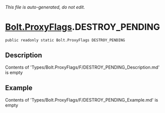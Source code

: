 *This file is auto-generated, do not edit.*

# [Bolt.ProxyFlags](Types/Bolt.ProxyFlags.md).DESTROY_PENDING
`public readonly static Bolt.ProxyFlags DESTROY_PENDING`
## Description
Contents of 'Types/Bolt.ProxyFlags/F/DESTROY_PENDING_Description.md' is empty
## Example
Contents of 'Types/Bolt.ProxyFlags/F/DESTROY_PENDING_Example.md' is empty
